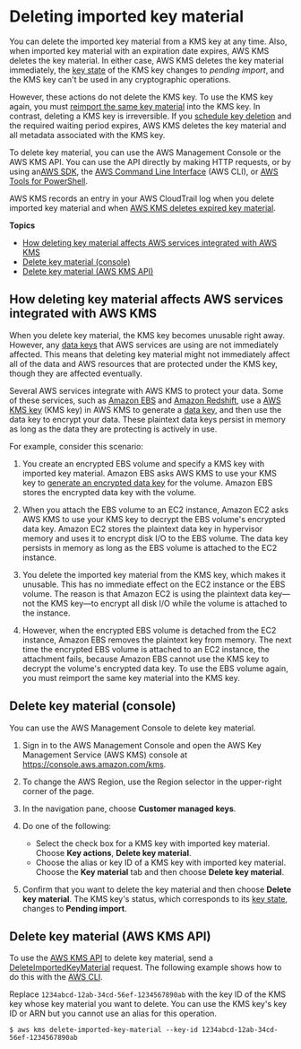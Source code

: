 # Deleting imported key material<a name="importing-keys-delete-key-material"></a>

You can delete the imported key material from a KMS key at any time\. Also, when imported key material with an expiration date expires, AWS KMS deletes the key material\. In either case, AWS KMS deletes the key material immediately, the [key state](key-state.md) of the KMS key changes to *pending import*, and the KMS key can't be used in any cryptographic operations\. 

However, these actions do not delete the KMS key\. To use the KMS key again, you must [reimport the same key material](importing-keys.md#reimport-key-material) into the KMS key\. In contrast, deleting a KMS key is irreversible\. If you [schedule key deletion](deleting-keys.md#deleting-keys-how-it-works) and the required waiting period expires, AWS KMS deletes the key material and all metadata associated with the KMS key\.

To delete key material, you can use the AWS Management Console or the AWS KMS API\. You can use the API directly by making HTTP requests, or by using an[AWS SDK](https://aws.amazon.com/tools/#sdk), the [AWS Command Line Interface](https://docs.aws.amazon.com/cli/latest/userguide/) \(AWS CLI\), or [AWS Tools for PowerShell](https://docs.aws.amazon.com/powershell/latest/userguide/)\.

AWS KMS records an entry in your AWS CloudTrail log when you delete imported key material and when [AWS KMS deletes expired key material](ct-deleteexpiredkeymaterial.md)\.

**Topics**
+ [How deleting key material affects AWS services integrated with AWS KMS](#importing-keys-delete-key-material-services)
+ [Delete key material \(console\)](#importing-keys-delete-key-material-console)
+ [Delete key material \(AWS KMS API\)](#importing-keys-delete-key-material-api)

## How deleting key material affects AWS services integrated with AWS KMS<a name="importing-keys-delete-key-material-services"></a>

When you delete key material, the KMS key becomes unusable right away\. However, any [data keys](concepts.md#data-keys) that AWS services are using are not immediately affected\. This means that deleting key material might not immediately affect all of the data and AWS resources that are protected under the KMS key, though they are affected eventually\.

Several AWS services integrate with AWS KMS to protect your data\. Some of these services, such as [Amazon EBS](https://docs.aws.amazon.com/kms/latest/developerguide/services-ebs.html) and [Amazon Redshift](https://docs.aws.amazon.com/kms/latest/developerguide/services-redshift.html), use a [AWS KMS key](concepts.md#kms_keys) \(KMS key\) in AWS KMS to generate a [data key](concepts.md#data-keys), and then use the data key to encrypt your data\. These plaintext data keys persist in memory as long as the data they are protecting is actively in use\.

For example, consider this scenario:

1. You create an encrypted EBS volume and specify a KMS key with imported key material\. Amazon EBS asks AWS KMS to use your KMS key to [generate an encrypted data key](https://docs.aws.amazon.com/kms/latest/APIReference/API_GenerateDataKeyWithoutPlaintext.html) for the volume\. Amazon EBS stores the encrypted data key with the volume\.

1. When you attach the EBS volume to an EC2 instance, Amazon EC2 asks AWS KMS to use your KMS key to decrypt the EBS volume's encrypted data key\. Amazon EC2 stores the plaintext data key in hypervisor memory and uses it to encrypt disk I/O to the EBS volume\. The data key persists in memory as long as the EBS volume is attached to the EC2 instance\.

1. You delete the imported key material from the KMS key, which makes it unusable\. This has no immediate effect on the EC2 instance or the EBS volume\. The reason is that Amazon EC2 is using the plaintext data key—not the KMS key—to encrypt all disk I/O while the volume is attached to the instance\.

1. However, when the encrypted EBS volume is detached from the EC2 instance, Amazon EBS removes the plaintext key from memory\. The next time the encrypted EBS volume is attached to an EC2 instance, the attachment fails, because Amazon EBS cannot use the KMS key to decrypt the volume's encrypted data key\. To use the EBS volume again, you must reimport the same key material into the KMS key\. 

## Delete key material \(console\)<a name="importing-keys-delete-key-material-console"></a>

You can use the AWS Management Console to delete key material\.

1. Sign in to the AWS Management Console and open the AWS Key Management Service \(AWS KMS\) console at [https://console\.aws\.amazon\.com/kms](https://console.aws.amazon.com/kms)\.

1. To change the AWS Region, use the Region selector in the upper\-right corner of the page\.

1. In the navigation pane, choose **Customer managed keys**\.

1. Do one of the following:
   + Select the check box for a KMS key with imported key material\. Choose **Key actions**, **Delete key material**\.
   + Choose the alias or key ID of a KMS key with imported key material\. Choose the **Key material** tab and then choose **Delete key material**\.

1. Confirm that you want to delete the key material and then choose **Delete key material**\. The KMS key's status, which corresponds to its [key state](key-state.md), changes to **Pending import**\.

## Delete key material \(AWS KMS API\)<a name="importing-keys-delete-key-material-api"></a>

To use the [AWS KMS API](https://docs.aws.amazon.com/kms/latest/APIReference/) to delete key material, send a [DeleteImportedKeyMaterial](https://docs.aws.amazon.com/kms/latest/APIReference/API_DeleteImportedKeyMaterial.html) request\. The following example shows how to do this with the [AWS CLI](https://aws.amazon.com/cli/)\.

Replace `1234abcd-12ab-34cd-56ef-1234567890ab` with the key ID of the KMS key whose key material you want to delete\. You can use the KMS key's key ID or ARN but you cannot use an alias for this operation\.

```
$ aws kms delete-imported-key-material --key-id 1234abcd-12ab-34cd-56ef-1234567890ab
```